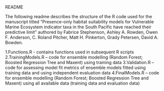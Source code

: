 README

The following readme describes the structure of the R code used for the manuscript titled “Presence-only habitat suitability models for Vulnerable Marine Ecosystem indicator taxa in the South Pacific have reached their predictive limit” 
authored by Fabrice Stephenson, Ashley A. Rowden, Owen F. Anderson, C. Roland Pitcher, Matt H. Pinkerton, Grady Petersen, David A. Bowden. 

1.Functions.R  - contains functions used in subsequent R scripts
2.TrainingModels.R – code for ensemble modelling (Random Forest; Boosted Regression Tree and Maxent) using training data
3.Validation.R – code for assessing model fit metrics of ensemble models fitted using training data and using independent evaluation data
4.FinalModels.R – code for ensemble modelling (Random Forest; Boosted Regression Tree and Maxent) using all available data (training data and evaluation data)
